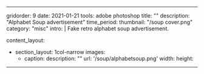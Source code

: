 ---

gridorder: 9
date: 2021-01-21
tools: adobe photoshop
title: ""
description: "Alphabet Soup advertisement"
time_period:
thumbnail: "/soup cover.png"
category: "misc"
intro: |
 Fake retro alphabet soup advertisement.

content_layout:
  - section_layout: 1col-narrow
    images:
      - caption:
        description: ""
        url: '/soup/alphabetsoup.png'
        width:
        height:


---